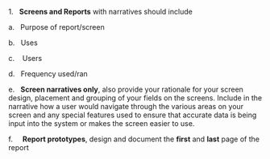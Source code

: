 1.   **Screens and Reports** with narratives should include

a.   Purpose of report/screen

b.   Uses

c.    Users

d.   Frequency used/ran

e.   **Screen narratives only**, also provide your rationale for your screen design, placement and grouping of your fields on the screens. Include in the narrative how a user would navigate through the various areas on your screen and any special features used to ensure that accurate data is being input into the system or makes the screen easier to use.

f.     **Report prototypes**, design and document the **first** and **last** page of the report
